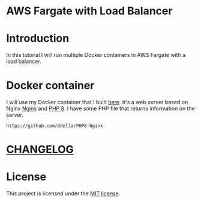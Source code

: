 # AWS Fargate with Load Balancer

# Introduction
In this tutorial I will run multiple Docker containers in AWS Fargate with a load balancer.  

# Docker container
I will use my Docker container that I built [here](https://github.com/ddella/PHP8-Nginx). It's a web server based on Nginx [Nginx](https://nginx.org/) and [PHP 8](https://www.php.net/). I have some PHP file that returns information on the server.
```url
https://github.com/ddella/PHP8-Nginx
```

# [CHANGELOG](./CHANGELOG.md)

# License
This project is licensed under the [MIT license](LICENSE).

